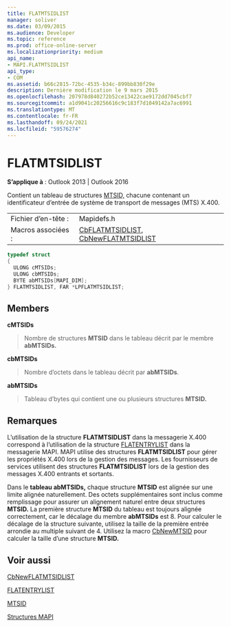 ```yaml
---
title: FLATMTSIDLIST
manager: soliver
ms.date: 03/09/2015
ms.audience: Developer
ms.topic: reference
ms.prod: office-online-server
ms.localizationpriority: medium
api_name:
- MAPI.FLATMTSIDLIST
api_type:
- COM
ms.assetid: b66c2815-72bc-4535-b34c-899bb830f29e
description: Dernière modification le 9 mars 2015
ms.openlocfilehash: 207978d840272b52ce13422cae9172dd7045cbf7
ms.sourcegitcommit: a1d9041c20256616c9c183f7d1049142a7ac6991
ms.translationtype: MT
ms.contentlocale: fr-FR
ms.lasthandoff: 09/24/2021
ms.locfileid: "59576274"
---
```

# <a name="flatmtsidlist"></a>FLATMTSIDLIST

  
  
**S’applique à** : Outlook 2013 | Outlook 2016 
  
Contient un tableau de structures [MTSID,](mtsid.md) chacune contenant un identificateur d’entrée de système de transport de messages (MTS) X.400. 
  
|||
|:-----|:-----|
|Fichier d’en-tête :  <br/> |Mapidefs.h  <br/> |
|Macros associées :  <br/> |[CbFLATMTSIDLIST](cbflatmtsidlist.md), [CbNewFLATMTSIDLIST](cbnewflatmtsidlist.md) <br/> |
   
```cpp
typedef struct
{
  ULONG cMTSIDs;
  ULONG cbMTSIDs;
  BYTE abMTSIDs[MAPI_DIM];
} FLATMTSIDLIST, FAR *LPFLATMTSIDLIST;

```

## <a name="members"></a>Members

 **cMTSIDs**
  
> Nombre de structures **MTSID** dans le tableau décrit par le membre **abMTSIDs.** 
    
 **cbMTSIDs**
  
> Nombre d’octets dans le tableau décrit par **abMTSIDs**.
    
 **abMTSIDs**
  
> Tableau d’bytes qui contient une ou plusieurs structures **MTSID.** 
    
## <a name="remarks"></a>Remarques

L’utilisation de la structure **FLATMTSIDLIST** dans la messagerie X.400 correspond à l’utilisation de la structure [FLATENTRYLIST](flatentrylist.md) dans la messagerie MAPI. MAPI utilise des structures **FLATMTSIDLIST** pour gérer les propriétés X.400 lors de la gestion des messages. Les fournisseurs de services utilisent des structures **FLATMTSIDLIST** lors de la gestion des messages X.400 entrants et sortants. 
  
Dans le **tableau abMTSIDs,** chaque structure **MTSID** est alignée sur une limite alignée naturellement. Des octets supplémentaires sont inclus comme remplissage pour assurer un alignement naturel entre deux structures **MTSID.** La première structure **MTSID** du tableau est toujours alignée correctement, car le décalage du membre **abMTSIDs** est 8. Pour calculer le décalage de la structure suivante, utilisez la taille de la première entrée arrondie au multiple suivant de 4. Utilisez la macro [CbNewMTSID](cbnewmtsid.md) pour calculer la taille d’une structure **MTSID.** 
  
## <a name="see-also"></a>Voir aussi



[CbNewFLATMTSIDLIST](cbnewflatmtsidlist.md)
  
[FLATENTRYLIST](flatentrylist.md)
  
[MTSID](mtsid.md)


[Structures MAPI](mapi-structures.md)

